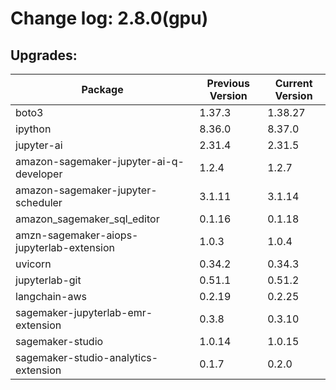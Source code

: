 # Change log: 2.8.0(gpu)

## Upgrades: 

Package | Previous Version | Current Version
---|---|---
boto3|1.37.3|1.38.27
ipython|8.36.0|8.37.0
jupyter-ai|2.31.4|2.31.5
amazon-sagemaker-jupyter-ai-q-developer|1.2.4|1.2.7
amazon-sagemaker-jupyter-scheduler|3.1.11|3.1.14
amazon_sagemaker_sql_editor|0.1.16|0.1.18
amzn-sagemaker-aiops-jupyterlab-extension|1.0.3|1.0.4
uvicorn|0.34.2|0.34.3
jupyterlab-git|0.51.1|0.51.2
langchain-aws|0.2.19|0.2.25
sagemaker-jupyterlab-emr-extension|0.3.8|0.3.10
sagemaker-studio|1.0.14|1.0.15
sagemaker-studio-analytics-extension|0.1.7|0.2.0
